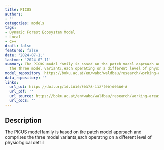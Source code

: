 ```yaml
---
title: PICUS
authors:
- ''
categories: models
tags:
- Dynamic Forest Ecosystem Model
- Local
- C++
draft: false
featured: false
date: '2024-07-11'
lastmod: '2024-07-11'
summary: The PICUS model family is based on the patch model approach and comprises
  the three model variants,each operating on a different level of physiological detail
model_repository: https://boku.ac.at/en/wabo/waldbau/research/working-areas/waldoekosystemmodellierung/dynamische-oekosystemmodelle/picus
data_repository: ''
links:
  url_doi: https://doi.org/10.1016/S0378-1127(00)00386-8
  url_pdf: ''
  url_source: https://boku.ac.at/en/wabo/waldbau/research/working-areas/waldoekosystemmodellierung/dynamische-oekosystemmodelle/picus
  url_docs: ''
---
```


## Description

The PICUS model family is based on the patch model approach and comprises the three model variants,each operating on a different level of physiological detail

